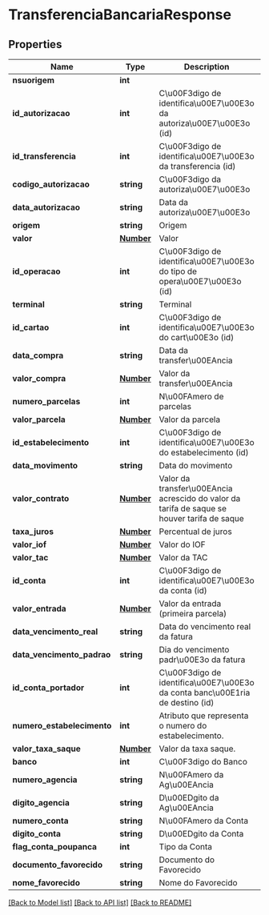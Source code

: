 # TransferenciaBancariaResponse

## Properties
Name | Type | Description | Notes
------------ | ------------- | ------------- | -------------
**nsuorigem** | **int** |  | [optional] 
**id_autorizacao** | **int** | C\u00F3digo de identifica\u00E7\u00E3o da autoriza\u00E7\u00E3o (id) | [optional] 
**id_transferencia** | **int** | C\u00F3digo de identifica\u00E7\u00E3o da transferencia (id) | [optional] 
**codigo_autorizacao** | **string** | C\u00F3digo da autoriza\u00E7\u00E3o | [optional] 
**data_autorizacao** | **string** | Data da autoriza\u00E7\u00E3o | [optional] 
**origem** | **string** | Origem | [optional] 
**valor** | [**Number**](Number.md) | Valor | [optional] 
**id_operacao** | **int** | C\u00F3digo de identifica\u00E7\u00E3o do tipo de opera\u00E7\u00E3o (id) | [optional] 
**terminal** | **string** | Terminal | [optional] 
**id_cartao** | **int** | C\u00F3digo de identifica\u00E7\u00E3o do cart\u00E3o (id) | [optional] 
**data_compra** | **string** | Data da transfer\u00EAncia | [optional] 
**valor_compra** | [**Number**](Number.md) | Valor da transfer\u00EAncia | [optional] 
**numero_parcelas** | **int** | N\u00FAmero de parcelas | [optional] 
**valor_parcela** | [**Number**](Number.md) | Valor da parcela | [optional] 
**id_estabelecimento** | **int** | C\u00F3digo de identifica\u00E7\u00E3o do estabelecimento (id) | [optional] 
**data_movimento** | **string** | Data do movimento | [optional] 
**valor_contrato** | [**Number**](Number.md) | Valor da transfer\u00EAncia acrescido do valor da tarifa de saque se houver tarifa de saque | [optional] 
**taxa_juros** | [**Number**](Number.md) | Percentual de juros | [optional] 
**valor_iof** | [**Number**](Number.md) | Valor do IOF | [optional] 
**valor_tac** | [**Number**](Number.md) | Valor da TAC | [optional] 
**id_conta** | **int** | C\u00F3digo de identifica\u00E7\u00E3o da conta (id) | [optional] 
**valor_entrada** | [**Number**](Number.md) | Valor da entrada (primeira parcela) | [optional] 
**data_vencimento_real** | **string** | Data do vencimento real da fatura | [optional] 
**data_vencimento_padrao** | **string** | Dia do vencimento padr\u00E3o da fatura | [optional] 
**id_conta_portador** | **int** | C\u00F3digo de identifica\u00E7\u00E3o da conta banc\u00E1ria de destino (id) | [optional] 
**numero_estabelecimento** | **int** | Atributo que representa o numero do estabelecimento. | [optional] 
**valor_taxa_saque** | [**Number**](Number.md) | Valor da taxa saque. | [optional] 
**banco** | **int** | C\u00F3digo do Banco | [optional] 
**numero_agencia** | **string** | N\u00FAmero da Ag\u00EAncia | [optional] 
**digito_agencia** | **string** | D\u00EDgito da Ag\u00EAncia | [optional] 
**numero_conta** | **string** | N\u00FAmero da Conta | [optional] 
**digito_conta** | **string** | D\u00EDgito da Conta | [optional] 
**flag_conta_poupanca** | **int** | Tipo da Conta | [optional] 
**documento_favorecido** | **string** | Documento do Favorecido | [optional] 
**nome_favorecido** | **string** | Nome do Favorecido | [optional] 

[[Back to Model list]](../README.md#documentation-for-models) [[Back to API list]](../README.md#documentation-for-api-endpoints) [[Back to README]](../README.md)



